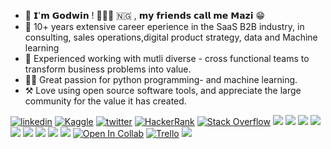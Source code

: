 * 👋 𝗜'𝗺 𝗚𝗼𝗱𝘄𝗶𝗻 ! 🙋🏻‍♂️ 🇳🇬 , 𝗺𝘆 𝗳𝗿𝗶𝗲𝗻𝗱𝘀 𝗰𝗮𝗹𝗹 𝗺𝗲 𝗠𝗮𝘇𝗶 😁
* 💼 10+ years extensive career eperience in the SaaS B2B industry, in consulting, sales operations,digital product strategy, data and Machine learning
* 👥 Experienced working with mutli diverse - cross functional teams to transform business problems into value.
* 👨‍💻 Great passion for python programming- and machine learning.
* ⚒️ Love using open source software tools, and appreciate the large community for the value it has created.

[![linkedin](https://img.shields.io/badge/linkedin-0A66C2?style=for-the-badge&logo=linkedin&logoColor=white)](https://www.linkedin.com/in/godwinnwalozie//)
[![Kaggle](https://img.shields.io/badge/Kaggle-035a7d?style=for-the-badge&logo=kaggle&logoColor=white)](https://www.kaggle.com/godwinnwalozie/)
[![twitter](https://img.shields.io/badge/twitter-1DA1F2?style=for-the-badge&logo=twitter&logoColor=white)](https://twitter.com/godwinnwalozie/)
[![HackerRank](https://img.shields.io/badge/-Hackerrank-2EC866?style=for-the-badge&logo=HackerRank&logoColor=white)](https://www.hackerrank.com/MaziGodwin/)
[![Stack Overflow](https://img.shields.io/badge/-Stackoverflow-FE7A16?style=for-the-badge&logo=stack-overflow&logoColor=white)](https://stackoverflow.com/users/6932684/godwin/)
[![](https://img.shields.io/badge/Ubuntu-E95420?style=for-the-badge&logo=ubuntu&logoColor=white)](#)
[![](https://img.shields.io/badge/Windows-0078D6?style=for-the-badge&logo=windows&logoColor=white)](#)
[![](https://img.shields.io/badge/Jupyter-F37626.svg?&style=for-the-badge&logo=Jupyter&logoColor=white)](#)
[![](https://img.shields.io/badge/Python-3776AB?style=for-the-badge&logo=python&logoColor=white)](#)
[![](https://img.shields.io/badge/Numpy-777BB4?style=for-the-badge&logo=numpy&logoColor=white)](#)
[![](https://img.shields.io/badge/PostgreSQL-316192?style=for-the-badge&logo=postgresql&logoColor=white)](#)
[![](https://img.shields.io/badge/Visual_Studio-5C2D91?style=for-the-badge&logo=visual%20studio&logoColor=white)](#)
[![](https://img.shields.io/badge/github-%23121011.svg?style=for-the-badge&logo=github&logoColor=white)](#)
[![](https://img.shields.io/badge/scikit--learn-%23F7931E.svg?style=for-the-badge&logo=scikit-learn&logoColor=white)](#)
[![Open In Collab](https://colab.research.google.com/assets/colab-badge.svg)](#)
                                                                                                                                                                     [![Trello](https://img.shields.io/badge/Trello-%23026AA7.svg?style=for-the-badge&logo=Trello&logoColor=white)](#)
[![](https://img.shields.io/badge/Microsoft_Excel-217346?style=for-the-badge&logo=microsoft-excel&logoColor=white
)](#)
